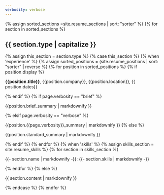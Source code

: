 ```yaml
---
verbosity: verbose
---
```


{% assign sorted_sections =site.resume_sections | sort: "sorter" %}
  {% for section in sorted_sections %}
    <h2>{{ section.type | capitalize }}</h2>
    {% assign this_section = section.type %}
      {% case this_section %}
        {% when 'experience' %}
          {% assign sorted_positions = (site.resume_positions | sort: "sorter" | reverse %}
          {% for position in sorted_positions %}
            {% if position.display %}
              <p><strong>{{position.title}}</strong>, {{position.company}}, {{position.location}}, {{ position.dates}}<p>
            {% endif %}
            {% if page.verbosity == "brief" %}
                <p>{{position.brief_summary | markdownify }}</p>
              {% elsif page.verbosity == "verbose" %}
                <p>{{position.{{page.verbosity}}_summary | markdownify }}
              {% else %}
                <p>{{position.standard_summary | markdownify }}</p>
            {% endif %}
          {% endfor %}
        {% when 'skills' %}
          {% assign skills_section = site.resume_skills %}
          {% for section in skills_section %}
            <p>{{- section.name | markdownify -}}: {{- section.skills | markdownify -}}</p>
          {% endfor %}
        {% else %}
          <p>{{ section.content | markdownify }}</p>
      {% endcase %}
  {% endfor %}

